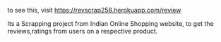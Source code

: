 to see this, visit https://revscrap258.herokuapp.com/review

Its a Scrapping project from Indian Online Shopping website, to get the reviews,ratings from users on a respective product.
